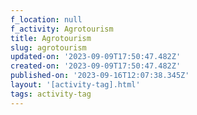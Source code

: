 ```yaml
---
f_location: null
f_activity: Agrotourism
title: Agrotourism
slug: agrotourism
updated-on: '2023-09-09T17:50:47.482Z'
created-on: '2023-09-09T17:50:47.482Z'
published-on: '2023-09-16T12:07:38.345Z'
layout: '[activity-tag].html'
tags: activity-tag
---
```



